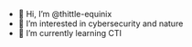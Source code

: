 - 👋 Hi, I’m @thittle-equinix
- 👀 I’m interested in cybersecurity and nature
- 🌱 I’m currently learning CTI

<!---
thittle-equinix/thittle-equinix is a ✨ special ✨ repository because its `README.md` (this file) appears on your GitHub profile.
You can click the Preview link to take a look at your changes.
--->
